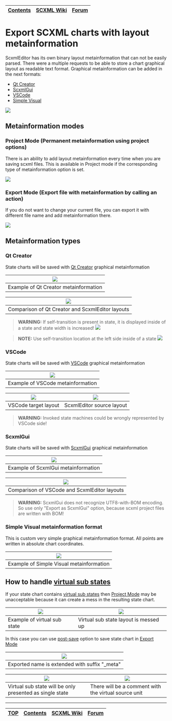 <a name="top-anchor"/>

| [Contents](../README.md#table-of-contents) | [SCXML Wiki](https://alexzhornyak.github.io/SCXML-tutorial/) | [Forum](https://github.com/alexzhornyak/ScxmlEditor-Tutorial/discussions) |
|---|---|---|

# Export SCXML charts with layout metainformation
ScxmlEditor has its own binary layout metainformation that can not be easily parsed. There were a multiple requests to be able to store a chart graphical layout as readable text format. Graphical metainformation can be added in the next formats:
- [Qt Creator](#qt-creator)
- [ScxmlGui](#scxmlgui)
- [VSCode](#vscode)
- [Simple Visual](#simple-visual-metainformation-format)

![](../Images/IO_metainfo_preview.png)

## Metainformation modes
### Project Mode (Permanent metainformation using project options)
There is an ability to add layout metainformation every time when you are saving scxml files. This is available in Project mode if the corresponding type of metainformation option is set.

![](../Images/IO_metainfo_project_options.png)

### Export Mode (Export file with metainformation by calling an action)
If you do not want to change your current file, you can export it with different file name and add metainformation there.

![](../Images/IO_metainfo_export_as.png)

## Metainformation types
### Qt Creator
State charts will be saved with [Qt Creator](https://doc.qt.io/qtcreator/creator-scxml.html) graphical metainformation

| ![](../Images/IO_metainfo_qt_creator_2.png) |
|---|
| Example of Qt Creator metainformation |

| ![](../Images/IO_metainfo_qt_creator.png) |
|---|
| Comparison of Qt Creator and ScxmlEditor layouts |

> **WARNING:** If self-transition is present in state, it is displayed inside of a state and state width is increased!
![](../Images/IO_metainfo_qt_creator_3.png)

> **NOTE:** Use self-transition location at the left side inside of a state
![](../Images/IO_metainfo_qt_creator_4.png)

### VSCode
State charts will be saved with [VSCode](https://marketplace.visualstudio.com/items?itemName=Phrogz.visual-scxml-editor) graphical metainformation

| ![](../Images/IO_metainfo_vscode_0.png) |
|---|
| Example of VSCode metainformation |

| ![](../Images/IO_metainfo_vscode_2.png) |  ![](../Images/IO_metainfo_vscode_3.png) |
|---|---|
| VSCode target layout | ScxmlEditor source layout |

> **WARNING:** Invoked state machines could be wrongly represented by VSCode side!

### ScxmlGui
State charts will be saved with [ScxmlGui](https://github.com/fmorbini/scxmlgui) graphical metainformation

| ![](../Images/IO_metainfo_scxmlgui_0.png) |
|---|
| Example of ScxmlGui metainformation |

| ![](../Images/IO_metainfo_scxmlgui_1.png) |
|---|
| Comparison of VSCode and ScxmlEditor layouts |

> **WARNING:** ScxmlGui does not recognize UTF8-with-BOM encoding. So use only "Export as ScxmlGui" option, because scxml project files are written with BOM!

### Simple Visual metainformation format
This is custom very simple graphical metainformation format. All points are written in absolute chart coordinates.

| ![](../Images/IO_metainfo_simple_0.png) |
|---|
| Example of Simple Visual metainformation |

## How to handle [virtual sub states](VisualStateChartSplitting.md)
If your state chart contains [virtual sub states](VisualStateChartSplitting.md) then [Project Mode](#project-mode-permanent-metainformation-using-project-options) may be unacceptable because it can create a mess in the resulting state chart.

| ![](../Images/IO_metainfo_qt_virtual_mess_1.png) | ![](../Images/IO_metainfo_qt_virtual_mess.png) |
|---|---|
| Example of virtual sub state | Virtual sub state layout is messed up |

In this case you can use [post-save](ProjectTree.md#post-save-unit-actions) option to save state chart in [Export Mode](#export-mode-export-file-with-metainformation-by-calling-an-action)

| ![](../Images/IO_metainfo_qt_virtual_mess_2.png) |
|---|
| Exported name is extended with suffix "_meta" |

| ![](../Images/IO_metainfo_qt_virtual_mess_3.png) | ![](../Images/IO_metainfo_qt_virtual_mess_4.png) |
|---|---|
| Virtual sub state will be only presented as single state | There will be a comment with the virtual source unit |

---
| [TOP](#top-anchor) | [Contents](../README.md#table-of-contents) | [SCXML Wiki](https://alexzhornyak.github.io/SCXML-tutorial/) | [Forum](https://github.com/alexzhornyak/ScxmlEditor-Tutorial/discussions) |
|---|---|---|---|
